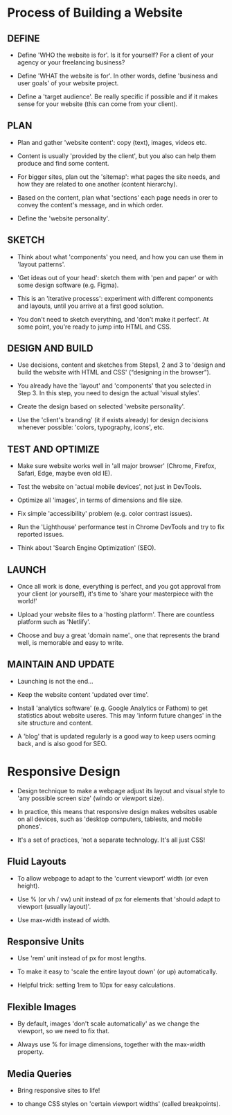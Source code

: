 # Process of Building a Website

## DEFINE

- Define 'WHO the website is for'. Is it for yourself? For a client of your agency or your freelancing business?

- Define 'WHAT the website is for'. In other words, define 'business and user goals' of your website project.

- Define a 'target audience'. Be really specific if possible and if it makes sense for your website (this can come from your client).

## PLAN

- Plan and gather 'website content': copy (text), images, videos etc.

- Content is usually 'provided by the client', but you also can help them produce and find some content.

- For bigger sites, plan out the 'sitemap': what pages the site needs, and how they are related to one another (content hierarchy).

- Based on the content, plan what 'sections' each page needs in orer to convey the content's message, and in which order.

- Define the 'website personality'.

## SKETCH

- Think about what 'components' you need, and how you can use them in 'layout patterns'.

- 'Get ideas out of your head': sketch them with 'pen and paper' or with some design software (e.g. Figma).

- This is an 'iterative processs': experiment with different components and layouts, until you arrive at a first good solution.

- You don't need to sketch everything, and 'don't make it perfect'. At some point, you're ready to jump into HTML and CSS.

## DESIGN AND BUILD

- Use decisions, content and sketches from Steps1, 2 and 3 to 'design and build the website with HTML and CSS' (“designing in the browser”).

- You already have the 'layout' and 'components' that you selected in Step 3. In this step, you need to design the actual 'visual styles'.

- Create the design based on selected 'website personality'.

- Use the 'client's branding' (it if exists already) for design decisions whenever possible: 'colors, typography, icons', etc.

## TEST AND OPTIMIZE

- Make sure website works well in 'all major browser' (Chrome, Firefox, Safari, Edge, maybe even old IE).

- Test the website on 'actual mobile devices', not just in DevTools.

- Optimize all 'images', in terms of dimensions and file size.

- Fix simple 'accessibility' problem (e.g. color contrast issues).

- Run the 'Lighthouse' performance test in Chrome DevTools and try to fix reported issues.

- Think about 'Search Engine Optimization' (SEO).

## LAUNCH

- Once all work is done, everything is perfect, and you got approval from your client (or yourself), it's time to 'share your masterpiece with the world!'

- Upload your website files to a 'hosting platform'. There are countless platform such as 'Netlify'.

- Choose and buy a great 'domain name'., one that represents the brand well, is memorable and easy to write.

## MAINTAIN AND UPDATE

- Launching is not the end...

- Keep the website content 'updated over time'.

- Install 'analytics software' (e.g. Google Analytics or Fathom) to get statistics about website useres. This may 'inform future changes' in the site structure and content.

- A 'blog' that is updated regularly is a good way to keep users ocming back, and is also good for SEO.

# Responsive Design

- Design technique to make a webpage adjust its layout and visual style to 'any possible screen size' (windo or viewport size).

- In practice, this means that responsive design makes websites usable on all devices, such as 'desktop computers, tablests, and mobile phones'.

- It's a set of practices, 'not a separate technology. It's all just CSS!

## Fluid Layouts

- To allow webpage to adapt to the 'current viewport' width (or even height).

- Use % (or vh / vw) unit instead of px for elements that 'should adapt to viewport (usually layout)'.

- Use max-width instead of width.

## Responsive Units

- Use 'rem' unit instead of px for most lengths.

- To make it easy to 'scale the entire layout down' (or up) automatically.

- Helpful trick: setting 1rem to 10px for easy calculations.

## Flexible Images

- By default, images 'don't scale automatically' as we change the viewport, so we need to fix that.

- Always use % for image dimensions, together with the max-width property.

## Media Queries

- Bring responsive sites to life!

- to change CSS styles on 'certain viewport widths' (called breakpoints).
